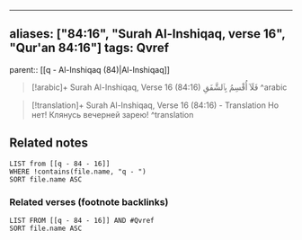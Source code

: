 
---
aliases: ["84:16", "Surah Al-Inshiqaq, verse 16", "Qur'an 84:16"]
tags: Qvref
---

parent:: [[q - Al-Inshiqaq (84)|Al-Inshiqaq]]

> [!arabic]+ Surah Al-Inshiqaq, Verse 16 (84:16)
> <span class="quran-arabic">فَلَآ أُقْسِمُ بِٱلشَّفَقِ</span>
^arabic

> [!translation]+ Surah Al-Inshiqaq, Verse 16 (84:16) - Translation
> Но нет! Клянусь вечерней зарею!
^translation



## Related notes
```dataview
LIST from [[q - 84 - 16]]
WHERE !contains(file.name, "q - ")
SORT file.name ASC
```

### Related verses (footnote backlinks)
```dataview
LIST FROM [[q - 84 - 16]] AND #Qvref
SORT file.name ASC
```

